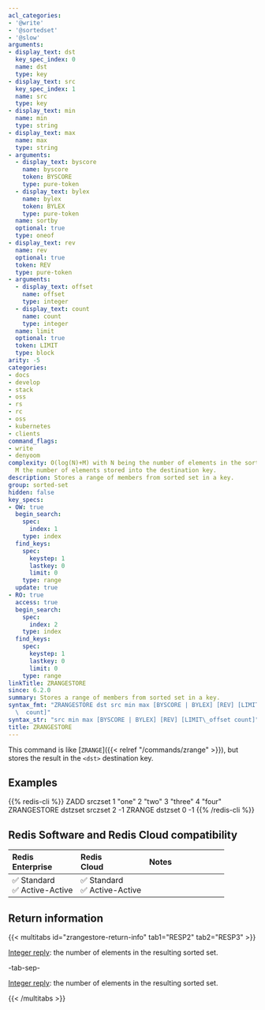 ```yaml
---
acl_categories:
- '@write'
- '@sortedset'
- '@slow'
arguments:
- display_text: dst
  key_spec_index: 0
  name: dst
  type: key
- display_text: src
  key_spec_index: 1
  name: src
  type: key
- display_text: min
  name: min
  type: string
- display_text: max
  name: max
  type: string
- arguments:
  - display_text: byscore
    name: byscore
    token: BYSCORE
    type: pure-token
  - display_text: bylex
    name: bylex
    token: BYLEX
    type: pure-token
  name: sortby
  optional: true
  type: oneof
- display_text: rev
  name: rev
  optional: true
  token: REV
  type: pure-token
- arguments:
  - display_text: offset
    name: offset
    type: integer
  - display_text: count
    name: count
    type: integer
  name: limit
  optional: true
  token: LIMIT
  type: block
arity: -5
categories:
- docs
- develop
- stack
- oss
- rs
- rc
- oss
- kubernetes
- clients
command_flags:
- write
- denyoom
complexity: O(log(N)+M) with N being the number of elements in the sorted set and
  M the number of elements stored into the destination key.
description: Stores a range of members from sorted set in a key.
group: sorted-set
hidden: false
key_specs:
- OW: true
  begin_search:
    spec:
      index: 1
    type: index
  find_keys:
    spec:
      keystep: 1
      lastkey: 0
      limit: 0
    type: range
  update: true
- RO: true
  access: true
  begin_search:
    spec:
      index: 2
    type: index
  find_keys:
    spec:
      keystep: 1
      lastkey: 0
      limit: 0
    type: range
linkTitle: ZRANGESTORE
since: 6.2.0
summary: Stores a range of members from sorted set in a key.
syntax_fmt: "ZRANGESTORE dst src min max [BYSCORE | BYLEX] [REV] [LIMIT\_offset\n\
  \  count]"
syntax_str: "src min max [BYSCORE | BYLEX] [REV] [LIMIT\_offset count]"
title: ZRANGESTORE
---
```

This command is like [`ZRANGE`]({{< relref "/commands/zrange" >}}), but stores the result in the `<dst>` destination key.

## Examples

{{% redis-cli %}}
ZADD srczset 1 "one" 2 "two" 3 "three" 4 "four"
ZRANGESTORE dstzset srczset 2 -1
ZRANGE dstzset 0 -1
{{% /redis-cli %}}

## Redis Software and Redis Cloud compatibility

| Redis<br />Enterprise | Redis<br />Cloud | <span style="min-width: 9em; display: table-cell">Notes</span> |
|:----------------------|:-----------------|:------|
| <span title="Supported">&#x2705; Standard</span><br /><span title="Supported"><nobr>&#x2705; Active-Active</nobr></span> | <span title="Supported">&#x2705; Standard</span><br /><span title="Supported"><nobr>&#x2705; Active-Active</nobr></span> |  |

## Return information

{{< multitabs id="zrangestore-return-info" 
    tab1="RESP2" 
    tab2="RESP3" >}}

[Integer reply](../../develop/reference/protocol-spec#integers): the number of elements in the resulting sorted set.

-tab-sep-

[Integer reply](../../develop/reference/protocol-spec#integers): the number of elements in the resulting sorted set.

{{< /multitabs >}}
